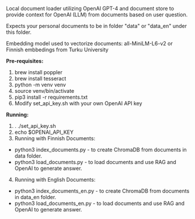 Local document loader utilizing OpenAI GPT-4 and document store to provide context for OpenAI (LLM) from documents based on user question.

Expects your personal documents to be in folder "data" or "data_en" under this folder.

Embedding model used to vectorize documents: all-MiniLM-L6-v2 or Finnish embbedings from Turku University

**Pre-requisites:**

1. brew install poppler
2. brew install tesseract
3. python -m venv venv
4. source venv/bin/activate
5. pip3 install -r requirements.txt
6. Modify set_api_key.sh with your own OpenAI API key

**Running:**

1. . ./set_api_key.sh
2. echo $OPENAI_API_KEY
3. Running with Finnish Documents:
- python3 index_documents.py - to create ChromaDB from documents in data folder.
- python3 load_documents.py - to load documents and use RAG and OpenAI to generate answer.
  
4. Running with English Documents:
- python3 index_documents_en.py - to create ChromaDB from documents in data_en folder.
- python3 load_documents_en.py - to load documents and use RAG and OpenAI to generate answer.
   




